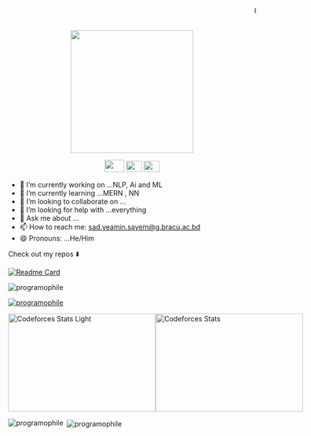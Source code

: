 
<marquee> <h4 align="center"><samp> Hi there 👋🏾  welcome to my Github! My name is <b> Sad Yeamin Sayem </b> I'm a learner, who is pursuing cse in BRAC University. For now , i only know about python but have plans to work on different languages in future  </samp></h4> </marquee>

<p align="center">
  <img width="250" src="https://media.giphy.com/media/jIgXf4hgbHCeKiXpvt/giphy.gif">
</p>


<p align="center">
<a href= "https://web.facebook.com/HeyiamSad"><img src="https://cdn3.iconfinder.com/data/icons/picons-social/57/46-facebook-512.png" width="40" height="25"/></a>
<a href= "https://www.instagram.com/__i__am__sad___/"><img src="https://cdn-icons-png.flaticon.com/512/87/87390.png" width="32" height="23"/></a>
<a href= "https://twitter.com/_i__am__sad"><img src="https://cdn-icons-png.flaticon.com/512/60/60580.png" width="32" height="23"/></a>
</p>

- 🔭 I’m currently working on ...NLP, Ai and ML
- 🌱 I’m currently learning ...MERN , NN
- 👯 I’m looking to collaborate on ...
- 🤔 I’m looking for help with ...everything
- 💬 Ask me about ...
- 📫 How to reach me: sad.yeamin.sayem@g.bracu.ac.bd
- 😄 Pronouns: ...He/Him





<p align="center"><samp>

Check out my repos ⬇️  
  </samp>
</p>

[![Readme Card](https://github-readme-stats.vercel.app/api/pin/?username=programophile&repo=CGPA-Calculator-For-BRAC-University-Students-BRACU&theme=radical)](https://github.com/programophile/CGPA-Calculator-For-BRAC-University-Students-BRACU)




<p align="left"> <img src="https://komarev.com/ghpvc/?username=programophile&label=Profile%20views&color=0e75b6&style=flat" alt="programophile" /> </p>

<p align="left"> <a href="https://github.com/ryo-ma/github-profile-trophy"><img src="https://github-profile-trophy.vercel.app/?username=programophile&theme=radical" alt="programophile" /></a> </p>


<div style="display: flex; justify-content: space-between; align-items: center;">
    <img src="https://raw.githubusercontent.com/programophile/cf-statss/main/output/light_card.svg#gh-dark-mode-only" alt="Codeforces Stats Light" style="height: 200px; width: 300px;">
    <img src="https://codeforces-readme-stats.vercel.app/api/card?username=programophile&theme=dark" alt="Codeforces Stats" style="height: 200px; width: 300px;">
</div>
</p>

<p><img align="left" src="https://github-readme-stats.vercel.app/api/top-langs?username=programophile&show_icons=true&theme=radical&locale=en&layout=compact" alt="programophile" /></p>

<p>&nbsp;<img align="center" src="https://github-readme-stats.vercel.app/api?username=programophile&show_icons=true&theme=radical&locale=en" alt="programophile" /></p>


